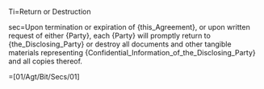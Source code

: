 Ti=Return or Destruction

sec=Upon termination or expiration of {this_Agreement}, or upon written request of either {Party}, each {Party} will promptly return to {the_Disclosing_Party} or destroy all documents and other tangible materials representing {Confidential_Information_of_the_Disclosing_Party} and all copies thereof.

=[01/Agt/Bit/Secs/01]
